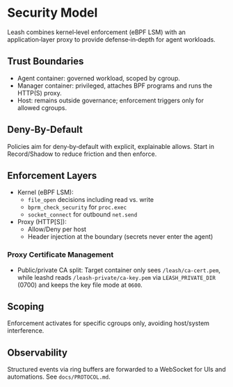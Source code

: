 # Security Model

Leash combines kernel‑level enforcement (eBPF LSM) with an application‑layer proxy to provide defense‑in‑depth for agent workloads.

## Trust Boundaries

- Agent container: governed workload, scoped by cgroup.
- Manager container: privileged, attaches BPF programs and runs the HTTP(S) proxy.
- Host: remains outside governance; enforcement triggers only for allowed cgroups.

## Deny‑By‑Default

Policies aim for deny‑by‑default with explicit, explainable allows. Start in Record/Shadow to reduce friction and then enforce.

## Enforcement Layers

- Kernel (eBPF LSM):
  - `file_open` decisions including read vs. write
  - `bprm_check_security` for `proc.exec`
  - `socket_connect` for outbound `net.send`
- Proxy (HTTP[S]):
  - Allow/Deny per host
  - Header injection at the boundary (secrets never enter the agent)

### Proxy Certificate Management

- Public/private CA split: Target container only sees `/leash/ca-cert.pem`, while leashd reads `/leash-private/ca-key.pem` via `LEASH_PRIVATE_DIR` (0700) and keeps the key file mode at `0600`.

## Scoping

Enforcement activates for specific cgroups only, avoiding host/system interference.

## Observability

Structured events via ring buffers are forwarded to a WebSocket for UIs and automations. See `docs/PROTOCOL.md`.

